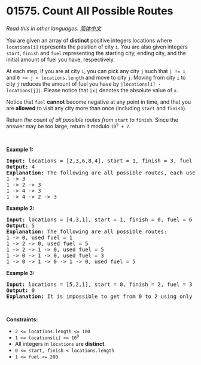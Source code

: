 # 01575. Count All Possible Routes

  _Read this in other languages:_
    [_简体中文_](README.zh-CN.md)

<p>You are given an array of <strong>distinct</strong> positive integers locations where <code>locations[i]</code> represents the position of city <code>i</code>. You are also given integers <code>start</code>, <code>finish</code> and <code>fuel</code> representing the starting city, ending city, and the initial amount of fuel you have, respectively.</p>

<p>At each step, if you are at city <code>i</code>, you can pick any city <code>j</code> such that <code>j != i</code> and <code>0 &lt;= j &lt; locations.length</code> and move to city <code>j</code>. Moving from city <code>i</code> to city <code>j</code> reduces the amount of fuel you have by <code>|locations[i] - locations[j]|</code>. Please notice that <code>|x|</code> denotes the absolute value of <code>x</code>.</p>

<p>Notice that <code>fuel</code> <strong>cannot</strong> become negative at any point in time, and that you are <strong>allowed</strong> to visit any city more than once (including <code>start</code> and <code>finish</code>).</p>

<p>Return <em>the count of all possible routes from </em><code>start</code> <em>to</em> <code>finish</code>. Since the answer may be too large, return it modulo <code>10<sup>9</sup> + 7</code>.</p>

<p>&nbsp;</p>
<p><strong>Example 1:</strong></p>

<pre>
<strong>Input:</strong> locations = [2,3,6,8,4], start = 1, finish = 3, fuel = 5
<strong>Output:</strong> 4
<strong>Explanation:</strong> The following are all possible routes, each uses 5 units of fuel:
1 -&gt; 3
1 -&gt; 2 -&gt; 3
1 -&gt; 4 -&gt; 3
1 -&gt; 4 -&gt; 2 -&gt; 3
</pre>

<p><strong>Example 2:</strong></p>

<pre>
<strong>Input:</strong> locations = [4,3,1], start = 1, finish = 0, fuel = 6
<strong>Output:</strong> 5
<strong>Explanation:</strong> The following are all possible routes:
1 -&gt; 0, used fuel = 1
1 -&gt; 2 -&gt; 0, used fuel = 5
1 -&gt; 2 -&gt; 1 -&gt; 0, used fuel = 5
1 -&gt; 0 -&gt; 1 -&gt; 0, used fuel = 3
1 -&gt; 0 -&gt; 1 -&gt; 0 -&gt; 1 -&gt; 0, used fuel = 5
</pre>

<p><strong>Example 3:</strong></p>

<pre>
<strong>Input:</strong> locations = [5,2,1], start = 0, finish = 2, fuel = 3
<strong>Output:</strong> 0
<strong>Explanation:</strong> It is impossible to get from 0 to 2 using only 3 units of fuel since the shortest route needs 4 units of fuel.
</pre>

<p>&nbsp;</p>
<p><strong>Constraints:</strong></p>

<ul>
	<li><code>2 &lt;= locations.length &lt;= 100</code></li>
	<li><code>1 &lt;= locations[i] &lt;= 10<sup>9</sup></code></li>
	<li>All integers in <code>locations</code> are <strong>distinct</strong>.</li>
	<li><code>0 &lt;= start, finish &lt; locations.length</code></li>
	<li><code>1 &lt;= fuel &lt;= 200</code></li>
</ul>
